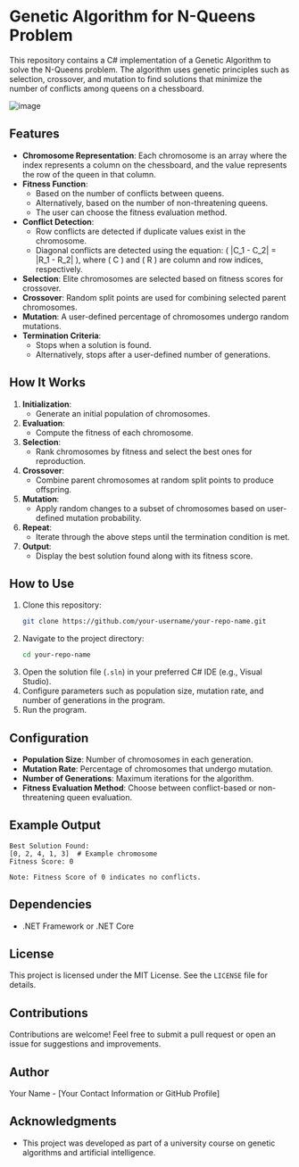# Genetic Algorithm for N-Queens Problem

This repository contains a C# implementation of a Genetic Algorithm to solve the N-Queens problem. The algorithm uses genetic principles such as selection, crossover, and mutation to find solutions that minimize the number of conflicts among queens on a chessboard.

![image](https://github.com/user-attachments/assets/ed7e5de9-b775-46af-b63e-9b1f1e8a6798)

## Features
- **Chromosome Representation**: Each chromosome is an array where the index represents a column on the chessboard, and the value represents the row of the queen in that column.
- **Fitness Function**:
  - Based on the number of conflicts between queens.
  - Alternatively, based on the number of non-threatening queens.
  - The user can choose the fitness evaluation method.
- **Conflict Detection**:
  - Row conflicts are detected if duplicate values exist in the chromosome.
  - Diagonal conflicts are detected using the equation: \( |C_1 - C_2| = |R_1 - R_2| \), where \( C \) and \( R \) are column and row indices, respectively.
- **Selection**: Elite chromosomes are selected based on fitness scores for crossover.
- **Crossover**: Random split points are used for combining selected parent chromosomes.
- **Mutation**: A user-defined percentage of chromosomes undergo random mutations.
- **Termination Criteria**:
  - Stops when a solution is found.
  - Alternatively, stops after a user-defined number of generations.

## How It Works
1. **Initialization**:
   - Generate an initial population of chromosomes.
2. **Evaluation**:
   - Compute the fitness of each chromosome.
3. **Selection**:
   - Rank chromosomes by fitness and select the best ones for reproduction.
4. **Crossover**:
   - Combine parent chromosomes at random split points to produce offspring.
5. **Mutation**:
   - Apply random changes to a subset of chromosomes based on user-defined mutation probability.
6. **Repeat**:
   - Iterate through the above steps until the termination condition is met.
7. **Output**:
   - Display the best solution found along with its fitness score.

## How to Use
1. Clone this repository:
   ```bash
   git clone https://github.com/your-username/your-repo-name.git
   ```
2. Navigate to the project directory:
   ```bash
   cd your-repo-name
   ```
3. Open the solution file (`.sln`) in your preferred C# IDE (e.g., Visual Studio).
4. Configure parameters such as population size, mutation rate, and number of generations in the program.
5. Run the program.

## Configuration
- **Population Size**: Number of chromosomes in each generation.
- **Mutation Rate**: Percentage of chromosomes that undergo mutation.
- **Number of Generations**: Maximum iterations for the algorithm.
- **Fitness Evaluation Method**: Choose between conflict-based or non-threatening queen evaluation.

## Example Output
```text
Best Solution Found:
[0, 2, 4, 1, 3]  # Example chromosome
Fitness Score: 0

Note: Fitness Score of 0 indicates no conflicts.
```

## Dependencies
- .NET Framework or .NET Core

## License
This project is licensed under the MIT License. See the `LICENSE` file for details.

## Contributions
Contributions are welcome! Feel free to submit a pull request or open an issue for suggestions and improvements.

## Author
Your Name - [Your Contact Information or GitHub Profile]

## Acknowledgments
- This project was developed as part of a university course on genetic algorithms and artificial intelligence.
